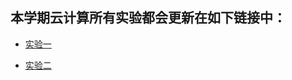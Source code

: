 ## 本学期云计算所有实验都会更新在如下链接中：

- [实验一](https://github.com/lilili4/cloud-computing/blob/master/%E5%AE%9E%E9%AA%8C%E4%B8%80.md)

- [实验二](https://github.com/lilili4/cloud-computing/blob/master/%E5%AE%9E%E9%AA%8C2.md)

